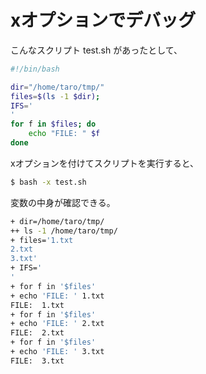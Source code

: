 ﻿# xオプションでデバッグ

こんなスクリプト test.sh があったとして、

```bash
#!/bin/bash

dir="/home/taro/tmp/"
files=$(ls -1 $dir);
IFS='
'
for f in $files; do
    echo "FILE: " $f
done
```

xオプションを付けてスクリプトを実行すると、

```bash
$ bash -x test.sh
```

変数の中身が確認できる。

```bash
+ dir=/home/taro/tmp/
++ ls -1 /home/taro/tmp/
+ files='1.txt
2.txt
3.txt'
+ IFS='
'
+ for f in '$files'
+ echo 'FILE: ' 1.txt
FILE:  1.txt
+ for f in '$files'
+ echo 'FILE: ' 2.txt
FILE:  2.txt
+ for f in '$files'
+ echo 'FILE: ' 3.txt
FILE:  3.txt
```
